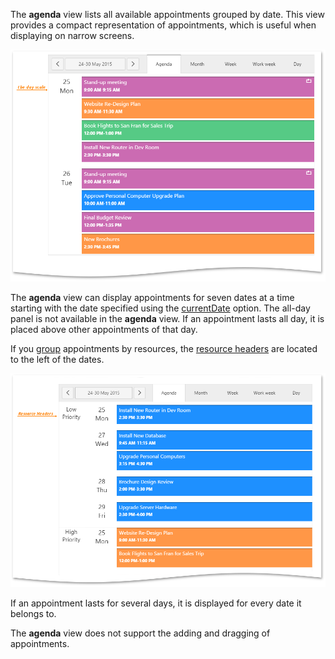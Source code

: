 The **agenda** view lists all available appointments grouped by date. This view provides a compact representation of appointments, which is useful when displaying on narrow screens.

![Agenda View](/images/UiWidgets/Scheduler_Agenda_View.png)

The **agenda** view can display appointments for seven dates at a time starting with the date specified using the [currentDate](/api-reference/10%20UI%20Widgets/dxScheduler/1%20Configuration/currentDate.md '/Documentation/ApiReference/UI_Widgets/dxScheduler/Configuration/#currentDate') option. The all-day panel is not available in the **agenda** view. If an appointment lasts all day, it is placed above other appointments of that day. 

If you [group](/concepts/10%20UI%20Widgets/72%20Scheduler/40%20Resources/030%20Group%20Appointments%20by%20Resources.md '/Documentation/Guide/UI_Widgets/Scheduler/Resources/#Group_Appointments_by_Resources') appointments by resources, the [resource headers](/concepts/10%20UI%20Widgets/72%20Scheduler/10%20Visual%20Elements/040%20Resource%20Headers.md '/Documentation/Guide/UI_Widgets/Scheduler/Visual_Elements/#Resource_Headers') are located to the left of the dates.

![Resource Headers](/images/UiWidgets/Scheduler_Agenda_Resouce_Headers.png)

If an appointment lasts for several days, it is displayed for every date it belongs to. 

The **agenda** view does not support the adding and dragging of appointments.